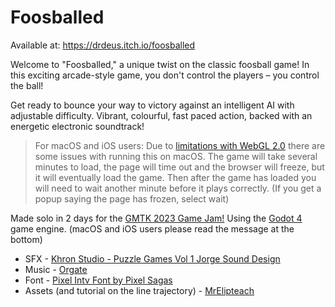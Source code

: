# Foosballed

Available at: https://drdeus.itch.io/foosballed

Welcome to "Foosballed," a unique twist on the classic foosball game! In this exciting arcade-style game, you don't control the players – you control the ball! 

Get ready to bounce your way to victory against an intelligent AI with adjustable difficulty. Vibrant, colourful, fast paced action, backed with an energetic electronic soundtrack!

> For macOS and iOS users:
> Due to [limitations with WebGL 2.0](https://docs.godotengine.org/en/stable/tutorials/export/exporting_for_web.html) there are some issues with running this on macOS. The game will take several minutes to load, the page will time out and the browser will freeze, but it will eventually load the game. Then after the game has loaded you will need to wait another minute before it plays correctly. (If you get a popup saying the page has frozen, select wait)

Made solo in 2 days for the [GMTK 2023 Game Jam!](https://itch.io/jam/gmtk-2023) Using the [Godot 4](https://godotengine.org/) game engine.
(macOS and iOS users please read the message at the bottom)

- SFX - [Khron Studio - Puzzle Games Vol 1 Jorge Sound Design](https://khron-studio.itch.io/khron-studio-puzzle-games-vol-1)
- Music - [Orgate](https://open.spotify.com/artist/1Q5Ii41mEDXuS2Kk4m4TYc?si=w0cIfaXJSZaS5uriFBEwYA&nd=1)
- Font - [Pixel Intv Font by Pixel Sagas](https://www.fontspace.com/pixel-intv-font-f22187)
- Assets (and tutorial on the line trajectory) - [MrElipteach](https://www.youtube.com/watch?v=Mry6FdWnN7I)

